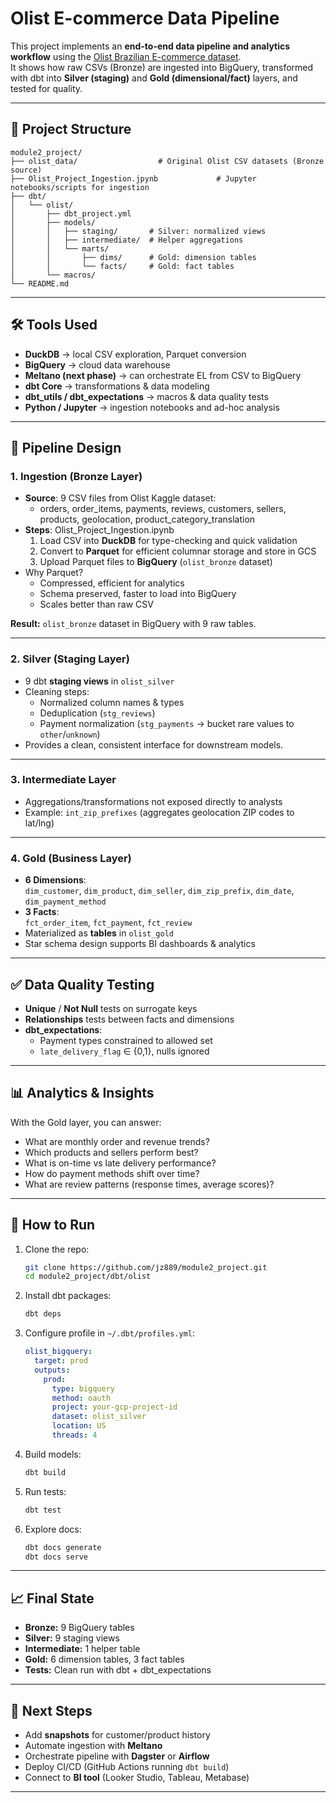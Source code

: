 # Olist E-commerce Data Pipeline

This project implements an **end-to-end data pipeline and analytics workflow** using the [Olist Brazilian E-commerce dataset](https://www.kaggle.com/datasets/olistbr/brazilian-ecommerce).  
It shows how raw CSVs (Bronze) are ingested into BigQuery, transformed with dbt into **Silver (staging)** and **Gold (dimensional/fact)** layers, and tested for quality.

---

## 📂 Project Structure

```
module2_project/
├── olist_data/                  # Original Olist CSV datasets (Bronze source)
├── Olist_Project_Ingestion.jpynb             # Jupyter notebooks/scripts for ingestion
├── dbt/
│   └── olist/
│       ├── dbt_project.yml
│       ├── models/
│       │   ├── staging/       # Silver: normalized views
│       │   ├── intermediate/  # Helper aggregations
│       │   └── marts/
│       │       ├── dims/      # Gold: dimension tables
│       │       └── facts/     # Gold: fact tables
│       └── macros/
└── README.md
```

---

## 🛠️ Tools Used

- **DuckDB** → local CSV exploration, Parquet conversion
- **BigQuery** → cloud data warehouse
- **Meltano (next phase)** → can orchestrate EL from CSV to BigQuery
- **dbt Core** → transformations & data modeling
- **dbt_utils / dbt_expectations** → macros & data quality tests
- **Python / Jupyter** → ingestion notebooks and ad-hoc analysis

---

## 🔄 Pipeline Design

### 1. Ingestion (Bronze Layer)
- **Source**: 9 CSV files from Olist Kaggle dataset:
  - orders, order_items, payments, reviews, customers, sellers, products, geolocation, product_category_translation
- **Steps**: Olist_Project_Ingestion.ipynb
  1. Load CSV into **DuckDB** for type-checking and quick validation
  2. Convert to **Parquet** for efficient columnar storage and store in GCS
  3. Upload Parquet files to **BigQuery** (`olist_bronze` dataset)
- Why Parquet?  
  - Compressed, efficient for analytics  
  - Schema preserved, faster to load into BigQuery  
  - Scales better than raw CSV

**Result:** `olist_bronze` dataset in BigQuery with 9 raw tables.

---

### 2. Silver (Staging Layer)
- 9 dbt **staging views** in `olist_silver`
- Cleaning steps:
  - Normalized column names & types
  - Deduplication (`stg_reviews`)
  - Payment normalization (`stg_payments` → bucket rare values to `other`/`unknown`)
- Provides a clean, consistent interface for downstream models.

---

### 3. Intermediate Layer
- Aggregations/transformations not exposed directly to analysts
- Example: `int_zip_prefixes` (aggregates geolocation ZIP codes to lat/lng)

---

### 4. Gold (Business Layer)
- **6 Dimensions**:  
  `dim_customer`, `dim_product`, `dim_seller`, `dim_zip_prefix`, `dim_date`, `dim_payment_method`
- **3 Facts**:  
  `fct_order_item`, `fct_payment`, `fct_review`
- Materialized as **tables** in `olist_gold`
- Star schema design supports BI dashboards & analytics

---

## ✅ Data Quality Testing

- **Unique** / **Not Null** tests on surrogate keys
- **Relationships** tests between facts and dimensions
- **dbt_expectations**:
  - Payment types constrained to allowed set
  - `late_delivery_flag` ∈ {0,1}, nulls ignored

---

## 📊 Analytics & Insights

With the Gold layer, you can answer:
- What are monthly order and revenue trends?
- Which products and sellers perform best?
- What is on-time vs late delivery performance?
- How do payment methods shift over time?
- What are review patterns (response times, average scores)?

---

## 🚀 How to Run

1. Clone the repo:
   ```bash
   git clone https://github.com/jz889/module2_project.git
   cd module2_project/dbt/olist
   ```

2. Install dbt packages:
   ```bash
   dbt deps
   ```

3. Configure profile in `~/.dbt/profiles.yml`:
   ```yaml
   olist_bigquery:
     target: prod
     outputs:
       prod:
         type: bigquery
         method: oauth
         project: your-gcp-project-id
         dataset: olist_silver
         location: US
         threads: 4
   ```

4. Build models:
   ```bash
   dbt build
   ```

5. Run tests:
   ```bash
   dbt test
   ```

6. Explore docs:
   ```bash
   dbt docs generate
   dbt docs serve
   ```

---

## 📈 Final State

- **Bronze:** 9 BigQuery tables  
- **Silver:** 9 staging views  
- **Intermediate:** 1 helper table  
- **Gold:** 6 dimension tables, 3 fact tables  
- **Tests:** Clean run with dbt + dbt_expectations  

---

## 🔮 Next Steps

- Add **snapshots** for customer/product history
- Automate ingestion with **Meltano**
- Orchestrate pipeline with **Dagster** or **Airflow**
- Deploy CI/CD (GitHub Actions running `dbt build`)
- Connect to **BI tool** (Looker Studio, Tableau, Metabase)

---

